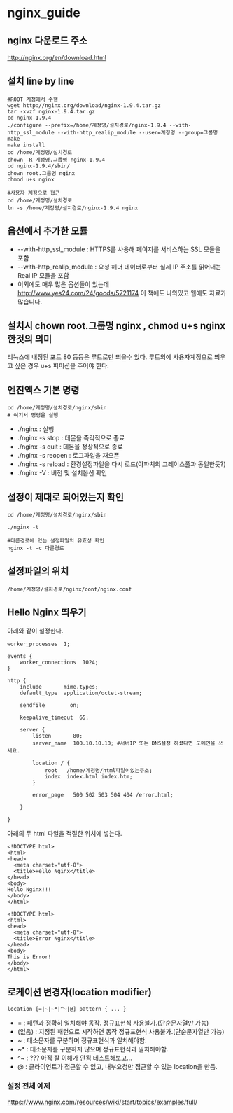 # nginx_guide

## nginx 다운로드 주소
http://nginx.org/en/download.html

## 설치 line by line

```
#ROOT 계정에서 수행
wget http://nginx.org/download/nginx-1.9.4.tar.gz
tar -xvzf nginx-1.9.4.tar.gz
cd nginx-1.9.4
./configure --prefix=/home/계정명/설치경로/nginx-1.9.4 --with-http_ssl_module --with-http_realip_module --user=계정명 --group=그룹명
make
make install
cd /home/계정명/설치경로
chown -R 계정명.그룹명 nginx-1.9.4
cd nginx-1.9.4/sbin/
chown root.그룹명 nginx
chmod u+s nginx

#사용자 계정으로 접근
cd /home/계정명/설치경로
ln -s /home/계정명/설치경로/nginx-1.9.4 nginx
```

## 옵션에서 추가한 모듈
* --with-http_ssl_module : HTTPS를 사용해 페이지를 서비스하는 SSL 모듈을 포함
* --with-http_realip_module : 요청 헤더 데이터로부터 실제 IP 주소를 읽어내는 Real IP 모듈을 포함
* 이외에도 매우 많은 옵션들이 있는데 http://www.yes24.com/24/goods/5721174 이 책에도 나와있고 웹에도 자료가 많습니다.

## 설치시 chown root.그룹명 nginx , chmod u+s nginx 한것의 의미
리눅스에 내정된 포트 80 등등은 루트로만 띄을수 있다. 루트외에 사용자계정으로 띄우고 싶은 경우 u+s 퍼미션을 주어야 한다.

## 엔진엑스 기본 명령
```
cd /home/계정명/설치경로/nginx/sbin
# 여기서 명령을 실행
```
* ./nginx : 실행
* ./nginx -s stop : 데몬을 즉각적으로 종료
* ./nginx -s quit : 데몬을 정상적으로 종료
* ./nginx -s reopen : 로그파일을 재오픈
* ./nginx -s reload : 환경설정파일을 다시 로드(아파치의 그레이스풀과 동일한듯?)
* ./nginx -V : 버전 및 설치옵션 확인

## 설정이 제대로 되어있는지 확인
```
cd /home/계정명/설치경로/nginx/sbin

./nginx -t

#다른경로에 있는 설정파일의 유효성 확인
nginx -t -c 다른경로
```

## 설정파일의 위치
```
/home/계정명/설치경로/nginx/conf/nginx.conf
```

## Hello Nginx 띄우기
아래와 같이 설정한다.
```
worker_processes  1;

events {
    worker_connections  1024;
}

http {
    include       mime.types;
    default_type  application/octet-stream;

    sendfile        on;

    keepalive_timeout  65;

    server {
        listen       80;
        server_name  100.10.10.10; #서버IP 또는 DNS설정 하셨다면 도메인을 쓰세요.

        location / {
            root   /home/계정명/html파일이있는주소;
            index  index.html index.htm;
        }

        error_page   500 502 503 504 404 /error.html;
        
    }
    
}
```

아래의 두 html 파일을 적절한 위치에 넣는다.
```
<!DOCTYPE html>
<html>
<head>
  <meta charset="utf-8">
  <title>Hello Nginx</title>
</head>
<body>
Hello Nginx!!!
</body>
</html>
```
```
<!DOCTYPE html>
<html>
<head>
  <meta charset="utf-8">
  <title>Error Nginx</title>
</head>
<body>
This is Error!
</body>
</html>
```
## 로케이션 변경자(location modifier)
```
location [=|~|~*|^~|@] pattern { ... }
```
* = : 패턴과 정확히 일치해야 동작. 정규표현식 사용불가.(단순문자열만 가능)
* (없음) : 지정된 패턴으로 시작하면 동작 정규표현식 사용불가.(단순문자열만 가능)
* ~ : 대소문자를 구분하며 정규표현식과 일치해야함.
* ~* : 대소문자를 구분하지 않으며 정규표현식과 일치해야함.
* ^~ : ??? 아직 잘 이해가 안됨 테스트해보고...
* @ : 클라이언트가 접근할 수 없고, 내부요청만 접근할 수 있는 location을 만듬.

### 설정 전체 예제
https://www.nginx.com/resources/wiki/start/topics/examples/full/
